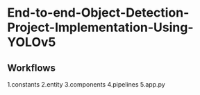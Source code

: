 # End-to-end-Object-Detection-Project-Implementation-Using-YOLOv5

## Workflows
1.constants
2.entity
3.components
4.pipelines
5.app.py